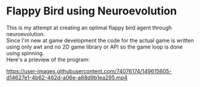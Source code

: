 # Flappy Bird using Neuroevolution
This is my attempt at creating an optimal flappy bird agent through neuroevolution.</br>
Since I'm new at game development the code for the actual game is written using only awt and no 2D game library or API so the game loop is done using spinning.</br>
Here's a prieview of the program:


https://user-images.githubusercontent.com/74076174/149615605-d14627e1-4b62-462d-a06e-a68d9b1ea295.mp4
